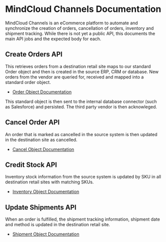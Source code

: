 # MindCloud Channels Documentation

MindCloud Channels is an eCommerce platform to automate and synchronize the creation of orders, cancellation of orders, inventory and shipment tracking. While there is not yet a public API, this documents the main API jobs and the expected body for each. 
## Create Orders API
This retrieves orders from a destination retail site maps to our standard Order object and then is created in the source ERP, CRM or database. New orders from the vendor are queried for, received and mapped into a standard order object.

- [Order Object Documentation](/order-object.md)

This standard object is then sent to the internal database connector (such as Salesforce) and persisted. The third party vendor is then acknowleged.

## Cancel Order API
An order that is marked as cancelled in the source system is then updated in the destination site as cancelled. 

- [Cancel Object Documentation](/cancel-object.md)

## Credit Stock API

Inventory stock information from the source system is updated by SKU in all destination retail sites with matching SKUs.

- [Inventory Object Documentation](/inventory-object.md)

## Update Shipments API
When an order is fulfilled, the shipment tracking information, shipment date and method is updated in the destination retail site.

- [Shipment Object Documentation](/shipment-object.md)
